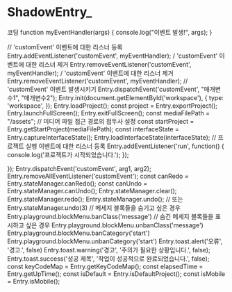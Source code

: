 # ShadowEntry_
코딩
function myEventHandler(args) {
    console.log("이벤트 발생!", args);
}

// 'customEvent' 이벤트에 대한 리스너 등록
Entry.addEventListener('customEvent', myEventHandler);
/ 'customEvent' 이벤트에 대한 리스너 제거
Entry.removeEventListener('customEvent', myEventHandler);
/ 'customEvent' 이벤트에 대한 리스너 제거
Entry.removeEventListener('customEvent', myEventHandler);
// 'customEvent' 이벤트 발생시키기
Entry.dispatchEvent('customEvent', "매개변수1", "매개변수2");
Entry.init(document.getElementById('workspace'), {
    type: 'workspace',
});
Entry.loadProject();
const project = Entry.exportProject();
Entry.launchFullScreen();
Entry.exitFullScreen();
const mediaFilePath = "/assets"; // 미디어 파일 접근 경로의 접두사 설정
const startProject = Entry.getStartProject(mediaFilePath);
const interfaceState = Entry.captureInterfaceState();
Entry.loadInterfaceState(interfaceState);
// 프로젝트 실행 이벤트에 대한 리스너 등록
Entry.addEventListener('run', function() {
    console.log('프로젝트가 시작되었습니다.');
});


});
Entry.dispatchEvent('customEvent', arg1, arg2);
Entry.removeAllEventListener('customEvent');
const canRedo = Entry.stateManager.canRedo();
const canUndo = Entry.stateManager.canUndo();
Entry.stateManager.clear();
Entry.stateManager.redo();
Entry.stateManager.undo();
// 또는
Entry.stateManager.undo(3)
// 메세지 블록들을 숨기고 싶은 경우
Entry.playground.blockMenu.banClass('message')
// 숨긴 메세지 블록들을 표시하고 싶은 경우
Entry.playground.blockMenu.unbanClass('message')
Entry.playground.blockMenu.banCategory('start')
Entry.playground.blockMenu.unbanCategory('start')
Entry.toast.alert('오류', '경고.', false)
Entry.toast.warning('경고', '주의가 필요한 상황입니다.', false);
Entry.toast.success('성공 제목', '작업이 성공적으로 완료되었습니다.', false);
const keyCodeMap = Entry.getKeyCodeMap();
const elapsedTime = Entry.getUpTime();
const isDefault = Entry.isDefaultProject();
const isMobile = Entry.isMobile();
